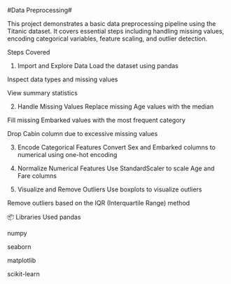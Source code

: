 #Data Preprocessing#

This project demonstrates a basic data preprocessing pipeline using the Titanic dataset. It covers essential steps including handling missing values, encoding categorical variables, feature scaling, and outlier detection.

Steps Covered
1. Import and Explore Data
Load the dataset using pandas

Inspect data types and missing values

View summary statistics

2. Handle Missing Values
Replace missing Age values with the median

Fill missing Embarked values with the most frequent category

Drop Cabin column due to excessive missing values

3. Encode Categorical Features
Convert Sex and Embarked columns to numerical using one-hot encoding

4. Normalize Numerical Features
Use StandardScaler to scale Age and Fare columns

5. Visualize and Remove Outliers
Use boxplots to visualize outliers

Remove outliers based on the IQR (Interquartile Range) method

📦 Libraries Used
pandas

numpy

seaborn

matplotlib

scikit-learn
